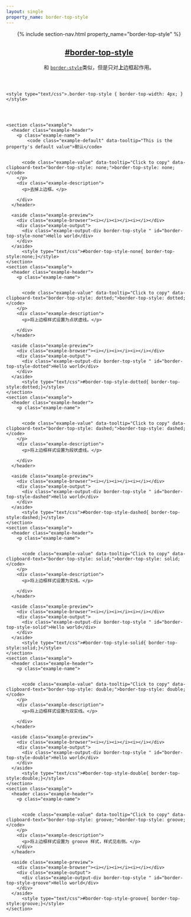 ```yaml
---
layout: single
property_name: border-top-style
---
```


<section id="border-top-style" class="property">
  <header class="property-header">
    {% include section-nav.html property_name="border-top-style" %}
    <h2 class="property-name">
      <a href="{{site.url}}/#border-top-style"><span>#</span>border-top-style</a>
    </h2>
    <div class="property-description">
      <p>和 <code class="shorthand"><a href="http://cssreference.io/#border-style">border-style</a></code>类似，但是只对<strong>上</strong>边框起作用。</p>
    </div>
  </header>

    <style type="text/css">.border-top-style { border-top-width: 4px; }</style>




    <section class="example">
      <header class="example-header">
        <p class="example-name">
            <code class="example-default" data-tooltip="This is the property's default value">默认</code>


          <code class="example-value" data-tooltip="Click to copy" data-clipboard-text="border-top-style: none;">border-top-style: none;</code>
        </p>
        <div class="example-description">
          <p>去掉上边框。</p>

        </div>
      </header>

      <aside class="example-preview">
        <div class="example-browser"><i></i><i></i><i></i></div>
        <div class="example-output">
          <div class="example-output-div border-top-style " id="border-top-style-none">Hello world</div>
        </div>
      </aside>
          <style type="text/css">#border-top-style-none{ border-top-style:none;}</style>
    </section>
    <section class="example">
      <header class="example-header">
        <p class="example-name">


          <code class="example-value" data-tooltip="Click to copy" data-clipboard-text="border-top-style: dotted;">border-top-style: dotted;</code>
        </p>
        <div class="example-description">
          <p>将上边框样式设置为点状虚线。</p>

        </div>
      </header>

      <aside class="example-preview">
        <div class="example-browser"><i></i><i></i><i></i></div>
        <div class="example-output">
          <div class="example-output-div border-top-style " id="border-top-style-dotted">Hello world</div>
        </div>
      </aside>
          <style type="text/css">#border-top-style-dotted{ border-top-style:dotted;}</style>
    </section>
    <section class="example">
      <header class="example-header">
        <p class="example-name">


          <code class="example-value" data-tooltip="Click to copy" data-clipboard-text="border-top-style: dashed;">border-top-style: dashed;</code>
        </p>
        <div class="example-description">
          <p>将上边框样式设置为段状虚线。</p>

        </div>
      </header>

      <aside class="example-preview">
        <div class="example-browser"><i></i><i></i><i></i></div>
        <div class="example-output">
          <div class="example-output-div border-top-style " id="border-top-style-dashed">Hello world</div>
        </div>
      </aside>
          <style type="text/css">#border-top-style-dashed{ border-top-style:dashed;}</style>
    </section>
    <section class="example">
      <header class="example-header">
        <p class="example-name">


          <code class="example-value" data-tooltip="Click to copy" data-clipboard-text="border-top-style: solid;">border-top-style: solid;</code>
        </p>
        <div class="example-description">
          <p>将上边框样式设置为实线。</p>

        </div>
      </header>

      <aside class="example-preview">
        <div class="example-browser"><i></i><i></i><i></i></div>
        <div class="example-output">
          <div class="example-output-div border-top-style " id="border-top-style-solid">Hello world</div>
        </div>
      </aside>
          <style type="text/css">#border-top-style-solid{ border-top-style:solid;}</style>
    </section>
    <section class="example">
      <header class="example-header">
        <p class="example-name">


          <code class="example-value" data-tooltip="Click to copy" data-clipboard-text="border-top-style: double;">border-top-style: double;</code>
        </p>
        <div class="example-description">
          <p>将上边框样式设置为双实线。</p>

        </div>
      </header>

      <aside class="example-preview">
        <div class="example-browser"><i></i><i></i><i></i></div>
        <div class="example-output">
          <div class="example-output-div border-top-style " id="border-top-style-double">Hello world</div>
        </div>
      </aside>
          <style type="text/css">#border-top-style-double{ border-top-style:double;}</style>
    </section>
    <section class="example">
      <header class="example-header">
        <p class="example-name">


          <code class="example-value" data-tooltip="Click to copy" data-clipboard-text="border-top-style: groove;">border-top-style: groove;</code>
        </p>
        <div class="example-description">
          <p>将上边框样式设置为 groove 样式，样式见右侧。</p>
        </div>
      </header>

      <aside class="example-preview">
        <div class="example-browser"><i></i><i></i><i></i></div>
        <div class="example-output">
          <div class="example-output-div border-top-style " id="border-top-style-groove">Hello world</div>
        </div>
      </aside>
          <style type="text/css">#border-top-style-groove{ border-top-style:groove;}</style>
    </section>
</section>
